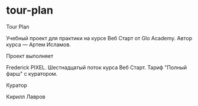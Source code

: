 # tour-plan

Tour Plan

Учебный проект для практики на курсе Веб Старт от Glo Academy. Автор курса — Артем Исламов.

Проект выполняет

Frederick PIXEL. Шестнадцатый поток курса Веб Старт. Тариф "Полный фарш" с куратором.

Куратор

Кирилл Лавров
